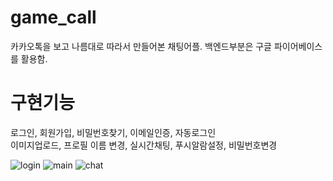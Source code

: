 # game_call
카카오톡을 보고 나름대로 따라서 만들어본 채팅어플. 백엔드부분은 구글 파이어베이스를 활용함.  

# 구현기능  
로그인, 회원가입, 비밀번호찾기, 이메일인증, 자동로그인  
이미지업로드, 프로필 이름 변경, 실시간채팅, 푸시알람설정, 비밀번호변경  

![login](https://user-images.githubusercontent.com/57083072/198306238-b2373716-b941-4119-a2aa-f09368a21b66.jpg)
![main](https://user-images.githubusercontent.com/57083072/198306257-20ccb225-796c-4d81-91aa-32a03651781d.jpg)
![chat](https://user-images.githubusercontent.com/57083072/198306292-b760aec6-606c-427b-bb38-af121b15aae5.jpg)


